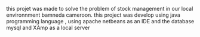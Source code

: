this  projet was made to solve the problem of stock management in our local environnment bamneda cameroon. this project was develop using java programming language , using apache netbeans as an IDE and the database mysql and XAmp as a local server 
